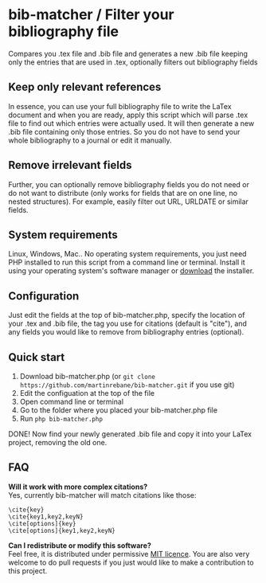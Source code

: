 # bib-matcher / Filter your bibliography file
Compares you .tex file and .bib file and generates a new .bib file keeping only the entries that are used in .tex, optionally filters out bibliography fields

## Keep only relevant references

In essence, you can use your full bibliography file to write the LaTex document and when you are ready, apply this script which will parse .tex file to find out which entries were actually used. It will then generate a new .bib file containing only those entries. So you do not have to send your whole bibliography to a journal or edit it manually.

## Remove irrelevant fields
Further, you can optionally remove bibliography fields you do not need or do not want to distribute (only works for fields that are on one line, no nested structures). For example, easily filter out URL, URLDATE or similar fields.

## System requirements
Linux, Windows, Mac.. No operating system requirements, you just need PHP installed to run this script from a command line or terminal. Install it using your operating system's software manager or [download](http://php.net/downloads.php) the installer.

## Configuration

Just edit the fields at the top of bib-matcher.php, specify the location of your .tex and .bib file, the tag you use for citations (default is "cite"), and any fields you would like to remove from bibliography entries (optional).

## Quick start

1. Download bib-matcher.php (or `git clone https://github.com/martinrebane/bib-matcher.git` if you use git)
2. Edit the configuation at the top of the file
3. Open command line or terminal
4. Go to the folder where you placed your bib-matcher.php file
5. Run `php bib-matcher.php`

DONE! Now find your newly generated .bib file and copy it into your LaTex project, removing the old one.

## FAQ
**Will it work with more complex citations?**  
Yes, currently bib-matcher will match citations like those:    

```
\cite{key}  
\cite{key1,key2,keyN}  
\cite[options]{key}  
\cite[options]{key1,key2,keyN}  
```

**Can I redistribute or modify this software?**  
Feel free, it is distributed under permissive [MIT licence](https://github.com/martinrebane/bib-matcher/blob/master/LICENCE.txt). You are also very welcome to do pull requests if you just would like to make a contribution to this project.
